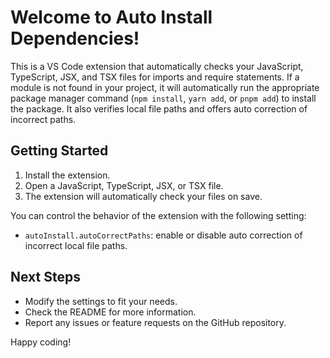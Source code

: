 # Welcome to Auto Install Dependencies!

This is a VS Code extension that automatically checks your JavaScript, TypeScript, JSX, and TSX files for imports and require statements. If a module is not found in your project, it will automatically run the appropriate package manager command (`npm install`, `yarn add`, or `pnpm add`) to install the package. It also verifies local file paths and offers auto correction of incorrect paths.

## Getting Started

1. Install the extension.
2. Open a JavaScript, TypeScript, JSX, or TSX file.
3. The extension will automatically check your files on save.

You can control the behavior of the extension with the following setting:

- `autoInstall.autoCorrectPaths`: enable or disable auto correction of incorrect local file paths.

## Next Steps

- Modify the settings to fit your needs.
- Check the README for more information.
- Report any issues or feature requests on the GitHub repository.

Happy coding!
